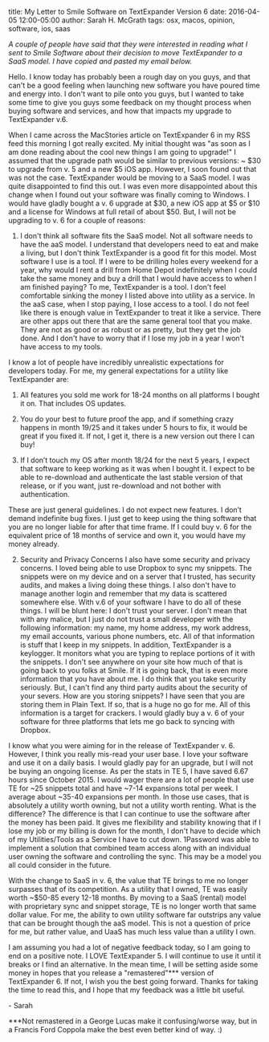 title: My Letter to Smile Software on TextExpander Version 6
date: 2016-04-05 12:00-05:00
author: Sarah H. McGrath
tags: osx, macos, opinion, software, ios, saas

*A couple of people have said that they were interested in reading what I sent to Smile Software about their decision to move TextExpander to a SaaS model. I have copied and pasted my email below.*
<!-- end -->

Hello. I know today has probably been a rough day on you guys, and that can't be a good feeling when launching new software you have poured time and energy into. I don't want to pile onto you guys, but I wanted to take some time to give you guys some feedback on my thought process when buying software and services, and how that impacts my upgrade to TextExpander v.6.

When I came across the MacStories article on TextExpander 6 in my RSS feed this morning I got really excited. My initial thought was "as soon as I am done reading about the cool new things I am going to upgrade!" I assumed that the upgrade path would be similar to previous versions: ~ $30 to upgrade from v. 5 and a new $5 iOS app. However, I soon found out that was not the case. TextExpander would be moving to a SaaS model. I was quite disappointed to find this out. I was even more disappointed about this change when I found out your software was finally coming to Windows. I would have gladly bought a v. 6 upgrade at $30, a new iOS app at $5 or $10 and a license for Windows at full retail of about $50. But, I will not be upgrading to v. 6 for a couple of reasons:

1) I don't think all software fits the SaaS model. Not all software needs to have the aaS model. I understand that developers need to eat and make a living, but I don't think TextExpander is a good fit for this model. Most software I use is a tool. If I were to be drilling holes every weekend for a year, why would I rent a drill from Home Depot indefinitely when I could take the same money and buy a drill that I would have access to when I am finished paying? To me, TextExpander is a tool. I don't feel comfortable sinking the money I listed above into utility as a service. In the aaS case, when I stop paying, I lose access to a tool. I do not feel like there is enough value in TextExpander to treat it like a service. There are other apps out there that are the same general tool that you make. They are not as good or as robust or as pretty, but they get the job done. And I don't have to worry that if I lose my job in a year I won't have access to my tools.

I know a lot of people have incredibly unrealistic expectations for developers today. For me, my general expectations for a utility like TextExpander are:

1) All features you sold me work for 18-24 months on all platforms I bought it on. That includes OS updates.

2) You do your best to future proof the app, and if something crazy happens in month 19/25 and it takes under 5 hours to fix, it would be great if you fixed it. If not, I get it, there is a new version out there I can buy!

3) If I don’t touch my OS after month 18/24 for the next 5 years, I expect that software to keep working as it was when I bought it. I expect to be able to re-download and authenticate the last stable version of that release, or if you want, just re-download and not bother with authentication.

These are just general guidelines. I do not expect new features. I don’t demand indefinite bug fixes. I just get to keep using the thing software that you are no longer liable for after that time frame. If I could buy v. 6 for the equivalent price of 18 months of service and own it, you would have my money already.

2) Security and Privacy Concerns I also have some security and privacy concerns. I loved being able to use Dropbox to sync my snippets. The snippets were on my device and on a server that I trusted, has security audits, and makes a living doing these things. I also don't have to manage another login and remember that my data is scattered somewhere else. With v.6 of your software I have to do all of these things. I will be blunt here: I don't trust your server. I don't mean that with any malice, but I just do not trust a small developer with the following information: my name, my home address, my work address, my email accounts, various phone numbers, etc. All of that information is stuff that I keep in my snippets. In addition, TextExpander is a keylogger. It monitors what you are typing to replace portions of it with the snippets. I don't see anywhere on your site how much of that is going back to you folks at Smile. If it is going back, that is even more information that you have about me. I do think that you take security seriously. But, I can't find any third party audits about the security of your severs. How are you storing snippets? I have seen that you are storing them in Plain Text. If so, that is a huge no go for me. All of this information is a target for crackers. I would gladly buy a v. 6 of your software for three platforms that lets me go back to syncing with Dropbox.

I know what you were aiming for in the release of TextExpander v. 6. However, I think you really mis-read your user base. I love your software and use it on a daily basis. I would gladly pay for an upgrade, but I will not be buying an ongoing license. As per the stats in TE 5, I have saved 6.67 hours since October 2015. I would wager there are a lot of people that use TE for ~25 snippets total and have ~7-14 expansions total per week. I average about ~35-40 expansions per month. In those use cases, that is absolutely a utility worth owning, but not a utility worth renting. What is the difference? The difference is that I can continue to use the software after the money has been paid. It gives me flexibility and stability knowing that if I lose my job or my billing is down for the month, I don't have to decide which of my Utilities/Tools as a Service I have to cut down. 1Password was able to implement a solution that combined team access along with an individual user owning the software and controlling the sync. This may be a model you all could consider in the future.

With the change to SaaS in v. 6, the value that TE brings to me no longer surpasses that of its competition. As a utility that I owned, TE was easily worth ~$50-85 every 12-18 months. By moving to a SaaS (rental) model with proprietary sync and snippet storage, TE is no longer worth that same dollar value. For me, the ability to own utility software far outstrips any value that can be brought though the aaS model. This is not a question of price for me, but rather value, and UaaS has much less value than a utility I own.

I am assuming you had a lot of negative feedback today, so I am going to end on a positive note. I LOVE TextExpander 5. I will continue to use it until it breaks or I find an alternative. In the mean time, I will be setting aside some money in hopes that you release a "remastered"\*\*\* version of TextExpander 6. If not, I wish you the best going forward. Thanks for taking the time to read this, and I hope that my feedback was a little bit useful.

\- Sarah

\*\*\*Not remastered in a George Lucas make it confusing/worse way, but in a Francis Ford Coppola make the best even better kind of way. :)
